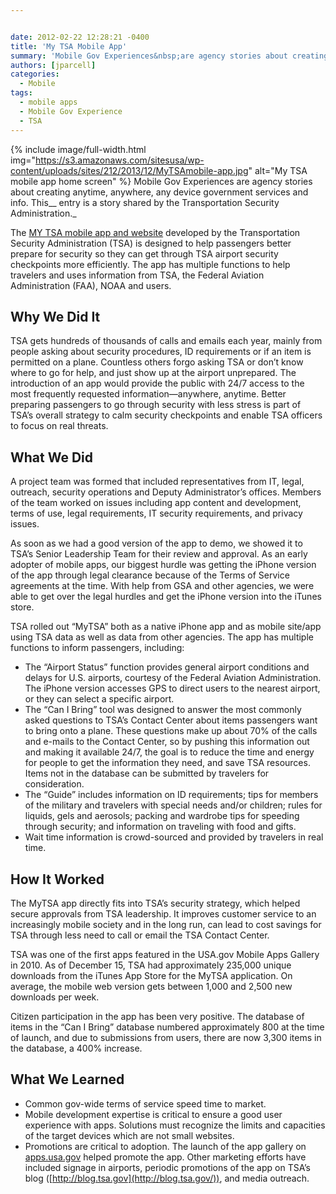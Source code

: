```yaml
---


date: 2012-02-22 12:28:21 -0400
title: 'My TSA Mobile App'
summary: 'Mobile Gov Experiences&nbsp;are agency stories about creating anytime, anywhere, any device government services and info. This&nbsp;entry is a story shared by the Transportation Security Administration. The&nbsp;MY TSA mobile app and website&nbsp;developed by the Transportation Security Administration (TSA) is designed to help passengers better prepare for security so'
authors: [jparcell]
categories:
  - Mobile
tags:
  - mobile apps
  - Mobile Gov Experience
  - TSA
---
```


{% include image/full-width.html img="https://s3.amazonaws.com/sitesusa/wp-content/uploads/sites/212/2013/12/MyTSAmobile-app.jpg" alt="My TSA mobile app home screen" %}
Mobile Gov Experiences are agency stories about creating anytime, anywhere, any device government services and info. This__ entry is a story shared by the Transportation Security Administration._

The [MY TSA mobile app and website](http://apps.usa.gov/tsa-app/) developed by the Transportation Security Administration (TSA) is designed to help passengers better prepare for security so they can get through TSA airport security checkpoints more efficiently. The app has multiple functions to help travelers and uses information from TSA, the Federal Aviation Administration (FAA), NOAA and users.

## Why We Did It

TSA gets hundreds of thousands of calls and emails each year, mainly from people asking about security procedures, ID requirements or if an item is permitted on a plane. Countless others forgo asking TSA or don&#8217;t know where to go for help, and just show up at the airport unprepared. The introduction of an app would provide the public with 24/7 access to the most frequently requested information—anywhere, anytime. Better preparing passengers to go through security with less stress is part of TSA&#8217;s overall strategy to calm security checkpoints and enable TSA officers to focus on real threats.

## What We Did

A project team was formed that included representatives from IT, legal, outreach, security operations and Deputy Administrator&#8217;s offices. Members of the team worked on issues including app content and development, terms of use, legal requirements, IT security requirements, and privacy issues.

As soon as we had a good version of the app to demo, we showed it to TSA&#8217;s Senior Leadership Team for their review and approval. As an early adopter of mobile apps, our biggest hurdle was getting the iPhone version of the app through legal clearance because of the Terms of Service agreements at the time. With help from GSA and other agencies, we were able to get over the legal hurdles and get the iPhone version into the iTunes store.

TSA rolled out &#8220;MyTSA&#8221; both as a native iPhone app and as mobile site/app using TSA data as well as data from other agencies. The app has multiple functions to inform passengers, including:

  * The “Airport Status” function provides general airport conditions and delays for U.S. airports, courtesy of the Federal Aviation Administration. The iPhone version accesses GPS to direct users to the nearest airport, or they can select a specific airport.
  * The “Can I Bring” tool was designed to answer the most commonly asked questions to TSA’s Contact Center about items passengers want to bring onto a plane. These questions make up about 70% of the calls and e-mails to the Contact Center, so by pushing this information out and making it available 24/7, the goal is to reduce the time and energy for people to get the information they need, and save TSA resources. Items not in the database can be submitted by travelers for consideration.
  * The &#8220;Guide&#8221; includes information on ID requirements; tips for members of the military and travelers with special needs and/or children; rules for liquids, gels and aerosols; packing and wardrobe tips for speeding through security; and information on traveling with food and gifts.
  * Wait time information is crowd-sourced and provided by travelers in real time.

## How It Worked

The MyTSA app directly fits into TSA&#8217;s security strategy, which helped secure approvals from TSA leadership. It improves customer service to an increasingly mobile society and in the long run, can lead to cost savings for TSA through less need to call or email the TSA Contact Center.

TSA was one of the first apps featured in the USA.gov Mobile Apps Gallery in 2010. As of December 15, TSA had approximately 235,000 unique downloads from the iTunes App Store for the MyTSA application. On average, the mobile web version gets between 1,000 and 2,500 new downloads per week.

Citizen participation in the app has been very positive. The database of items in the &#8220;Can I Bring&#8221; database numbered approximately 800 at the time of launch, and due to submissions from users, there are now 3,300 items in the database, a 400% increase.

## What We Learned

  * Common gov-wide terms of service speed time to market.
  * Mobile development expertise is critical to ensure a good user experience with apps. Solutions must recognize the limits and capacities of the target devices which are not small websites.
  * Promotions are critical to adoption. The launch of the app gallery on [apps.usa.gov](http://apps.usa.gov/) helped promote the app. Other marketing efforts have included signage in airports, periodic promotions of the app on TSA&#8217;s blog ([http://blog.tsa.gov](http://blog.tsa.gov/)), and media outreach.